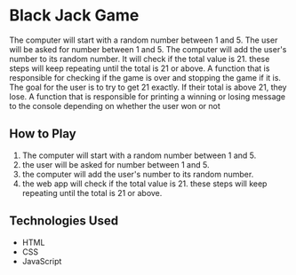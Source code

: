 # Black Jack Game

 The computer will start with a random number between 1 and 5. The user will be asked for number between 1 and 5. The computer will add the user's number to its random number. It will check if the total value is 21. these steps will keep repeating until the total is 21 or above. A function that is responsible for checking if the game is over and stopping the game if it is. The goal for the user is to try to get 21 exactly. If their total is above 21, they lose. A function that is responsible for printing a winning or losing message to the console depending on whether the user won or not

## How to Play
 1. The computer will start with a random number between 1 and 5.
 2. the user will be asked for number between 1 and 5.
 3. the computer will add the user's number to its random number. 
 4. the web app will check if the total value is 21. these steps will keep repeating     until the total is 21 or above.



## Technologies Used

- HTML
- CSS
- JavaScript